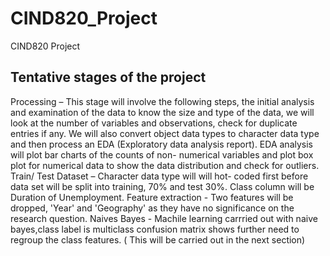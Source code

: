 # CIND820_Project
CIND820 Project
## Tentative stages of the project
Processing – This stage will involve the following steps, the initial analysis and examination of the data to know the size and type of the data, we will look at the number of variables and observations, check for duplicate entries if any. We will also convert object data types to character data type and then process an EDA (Exploratory data analysis report). EDA analysis will plot bar charts of the counts of non- numerical variables and plot box plot for numerical data to show the data distribution and check for outliers.
Train/ Test Dataset – Character data type will will hot- coded first before data set will be split into training, 70% and test 30%. Class column will be Duration of Unemployment.
Feature extraction - Two features will be dropped, 'Year' and 'Geography' as they have no significance on the research question.
Naives Bayes - Machile learning carrried out with naive bayes,class label is multiclass confusion matrix shows further need to regroup the class features.
( This will be carried out in the next section)



